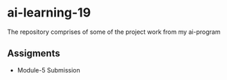 # ai-learning-19

The repository comprises of some of the project work from my ai-program

## Assigments

- Module-5 Submission
